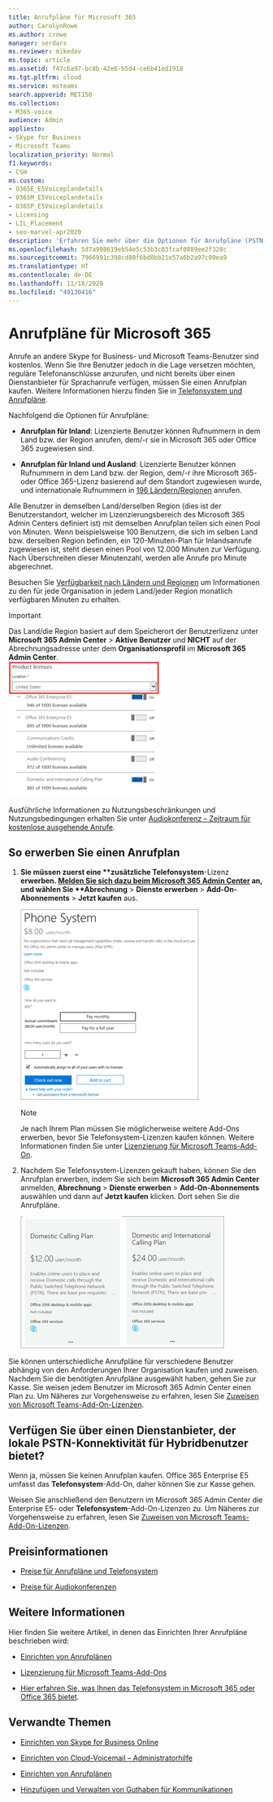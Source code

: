 ```yaml
---
title: Anrufpläne für Microsoft 365
author: CarolynRowe
ms.author: crowe
manager: serdars
ms.reviewer: mikedav
ms.topic: article
ms.assetid: f47c6a97-bc8b-42e6-b5d4-ce6b41ed1918
ms.tgt.pltfrm: cloud
ms.service: msteams
search.appverid: MET150
ms.collection:
- M365-voice
audience: Admin
appliesto:
- Skype for Business
- Microsoft Teams
localization_priority: Normal
f1.keywords:
- CSH
ms.custom:
- O365E_E5Voiceplandetails
- O365M_E5Voiceplandetails
- O365P_E5Voiceplandetails
- Licensing
- LIL_Placement
- seo-marvel-apr2020
description: 'Erfahren Sie mehr über die Optionen für Anrufpläne (PSTN-Anrufpläne) für Skype for Business und wie Sie Lizenzen für Ihre Organisation erhalten. '
ms.openlocfilehash: 5d7a998619eb54e5c53b3c03fcaf0889ee2f328c
ms.sourcegitcommit: 7966991c398cd80f6bd0bb21e57a6b2a97c09ea9
ms.translationtype: HT
ms.contentlocale: de-DE
ms.lasthandoff: 11/18/2020
ms.locfileid: "49130416"
---
```

# <a name="calling-plans-for-microsoft-365"></a>Anrufpläne für Microsoft 365

Anrufe an andere Skype for Business- und Microsoft Teams-Benutzer sind kostenlos. Wenn Sie Ihre Benutzer jedoch in die Lage versetzen möchten, reguläre Telefonanschlüsse anzurufen, und nicht bereits über einen Dienstanbieter für Sprachanrufe verfügen, müssen Sie einen Anrufplan kaufen. Weitere Informationen hierzu finden Sie in [Telefonsystem und Anrufpläne](calling-plan-landing-page.md).
  
Nachfolgend die Optionen für Anrufpläne:
  
- **Anrufplan für Inland**: Lizenzierte Benutzer können Rufnummern in dem Land bzw. der Region anrufen, dem/-r sie in Microsoft 365 oder Office 365 zugewiesen sind.
    
- **Anrufplan für Inland und Ausland**: Lizenzierte Benutzer können Rufnummern in dem Land bzw. der Region, dem/-r ihre Microsoft 365- oder Office 365-Lizenz basierend auf dem Standort zugewiesen wurde, und internationale Rufnummern in [196 Ländern/Regionen](country-and-region-availability-for-audio-conferencing-and-calling-plans/users-can-make-outbound-calls-to-these-countries-and-regions.md) anrufen.

Alle Benutzer in demselben Land/derselben Region (dies ist der Benutzerstandort, welcher im Lizenzierungsbereich des Microsoft 365 Admin Centers definiert ist) mit demselben Anrufplan teilen sich einen Pool von Minuten. Wenn beispielsweise 100 Benutzern, die sich im selben Land bzw. derselben Region befinden, ein 120-Minuten-Plan für Inlandsanrufe zugewiesen ist, steht diesen einen Pool von 12.000 Minuten zur Verfügung. Nach Überschreiten dieser Minutenzahl, werden alle Anrufe pro Minute abgerechnet.
    
Besuchen Sie [Verfügbarkeit nach Ländern und Regionen](country-and-region-availability-for-audio-conferencing-and-calling-plans/country-and-region-availability-for-audio-conferencing-and-calling-plans.md) um Informationen zu den für jede Organisation in jedem Land/jeder Region monatlich verfügbaren Minuten zu erhalten.
  
> [!IMPORTANT]
> Das Land/die Region basiert auf dem Speicherort der Benutzerlizenz unter **Microsoft 365 Admin Center** > **Aktive Benutzer** und **NICHT** auf der Abrechnungsadresse unter dem **Organisationsprofil** im **Microsoft 365 Admin Center**.   
![Screenshot des Speicherorts der Benutzerlizenz](media/cc1e16d1-8a5e-43e0-99a3-dc991efdfbab.png)
  
Ausführliche Informationen zu Nutzungsbeschränkungen und Nutzungsbedingungen erhalten Sie unter [Audiokonferenz – Zeitraum für ﻿kostenlose ausgehende Anrufe](complimentary-dial-out-period.md).
  
## <a name="how-to-buy-a-calling-plan"></a>So erwerben Sie einen Anrufplan

1. <strong>Sie müssen zuerst eine **zusätzliche Telefonsystem</strong>-Lizenz <strong> erwerben. [Melden Sie sich dazu beim Microsoft 365 Admin Center](https://portal.office.com/adminportal/home?add=sub&amp;adminportal=1#/catalog) an, und wählen Sie **Abrechnung</strong> > **Dienste erwerben** > **Add-On-Abonnements** > **Jetzt kaufen** aus.
    
    ![Screenshot, der die Option für den Kauf eines VoIP-Anrufplans zeigt.](media/5893fca0-292c-4cdf-9b43-c507a8b44b74.png)
  
    > [!NOTE]
    > Je nach Ihrem Plan müssen Sie möglicherweise weitere Add-Ons erwerben, bevor Sie Telefonsystem-Lizenzen kaufen können. Weitere Informationen finden Sie unter [Lizenzierung für Microsoft Teams-Add-On](https://docs.microsoft.com/microsoftteams/teams-add-on-licensing/microsoft-teams-add-on-licensing).
  
2. Nachdem Sie Telefonsystem-Lizenzen gekauft haben, können Sie den Anrufplan erwerben, indem Sie sich beim **Microsoft 365 Admin Center** anmelden, **Abrechnung** > **Dienste erwerben** > **Add-On-Abonnements** auswählen und dann auf **Jetzt kaufen** klicken. Dort sehen Sie die Anrufpläne.
    
    ![Screenshot, der die Optionen für den Kauf eines VoIP-Anrufplans zeigt.](media/ab2d6dce-56eb-4bbc-ac1a-430b0c065d18.png)
  
Sie können unterschiedliche Anrufpläne für verschiedene Benutzer abhängig von den Anforderungen Ihrer Organisation kaufen und zuweisen. Nachdem Sie die benötigten Anrufpläne ausgewählt haben, gehen Sie zur Kasse. Sie weisen jedem Benutzer im Microsoft 365 Admin Center einen Plan zu. Um Näheres zur Vorgehensweise zu erfahren, lesen Sie [Zuweisen von Microsoft Teams-Add-On-Lizenzen](https://docs.microsoft.com/microsoftteams/teams-add-on-licensing/microsoft-teams-add-on-licensing).
  
## <a name="do-you-have-a-service-provider-that-provides-on-premises-pstn-connectivity-for-hybrid-users"></a>Verfügen Sie über einen Dienstanbieter, der lokale PSTN-Konnektivität für Hybridbenutzer bietet?

Wenn ja, müssen Sie keinen Anrufplan kaufen. Office 365 Enterprise E5 umfasst das **Telefonsystem**-Add-On, daher können Sie zur Kasse gehen.
  
Weisen Sie anschließend den Benutzern im Microsoft 365 Admin Center die Enterprise E5- oder **Telefonsystem**-Add-On-Lizenzen zu. Um Näheres zur Vorgehensweise zu erfahren, lesen Sie [Zuweisen von Microsoft Teams-Add-On-Lizenzen](https://docs.microsoft.com/microsoftteams/teams-add-on-licensing/microsoft-teams-add-on-licensing).
  
## <a name="pricing-information"></a>Preisinformationen

- [Preise für Anrufpläne und Telefonsystem](https://www.microsoft.com/microsoft-365/microsoft-teams/voice-calling)
    
- [Preise für Audiokonferenzen](https://www.microsoft.com/microsoft-365/microsoft-teams/online-meetings)
    
## <a name="for-more-information"></a>Weitere Informationen

Hier finden Sie weitere Artikel, in denen das Einrichten Ihrer Anrufpläne beschrieben wird:
  
- [Einrichten von Anrufplänen](set-up-calling-plans.md)
    
- [Lizenzierung für Microsoft Teams-Add-Ons](https://docs.microsoft.com/microsoftteams/teams-add-on-licensing/microsoft-teams-add-on-licensing)
    
- [Hier erfahren Sie, was Ihnen das Telefonsystem in Microsoft 365 oder Office 365 bietet](https://docs.microsoft.com/MicrosoftTeams/here-s-what-you-get-with-phone-system).
    
   
## <a name="related-topics"></a>Verwandte Themen

- [Einrichten von Skype for Business Online](/SkypeForBusiness/set-up-skype-for-business-online/set-up-skype-for-business-online)
    
- [Einrichten von Cloud-Voicemail – Administratorhilfe](set-up-phone-system-voicemail.md)
    
- [Einrichten von Anrufplänen](set-up-calling-plans.md)
    
- [Hinzufügen und Verwalten von Guthaben für Kommunikationen](add-funds-and-manage-communications-credits.md)
 
